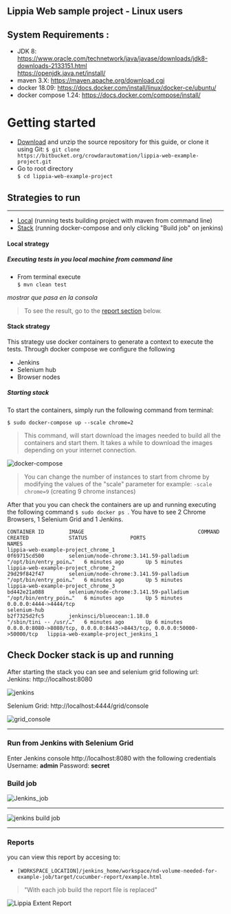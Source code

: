 ## Lippia Web sample project - Linux users

## System Requirements :
+ JDK 8: https://www.oracle.com/technetwork/java/javase/downloads/jdk8-downloads-2133151.html   
	  https://openjdk.java.net/install/   
+ maven 3.X: https://maven.apache.org/download.cgi   
+ docker 18.09: https://docs.docker.com/install/linux/docker-ce/ubuntu/
+ docker compose 1.24: https://docs.docker.com/compose/install/

# Getting started
 [Download]: <https://bitbucket.org/crowdarautomation/lippia-web-example-project/get/fdc35889edbf.zip>
- [Download] and unzip the source repository for this guide, or clone it using Git:
    ``` $ git clone https://bitbucket.org/crowdarautomation/lippia-web-example-project.git ```
- Go to root directory  
    ``` $ cd lippia-web-example-project ```
## Strategies to run
***
- [Local](#local) (running tests building project with maven from command line)
- [Stack](#sarasa) (running docker-compose and only clicking "Build job" on jenkins)  

#### Local strategy
##### Executing tests in you local machine from command line
- From terminal  execute  
 `$ mvn clean test`
  
*mostrar que pasa en la consola*
> To see the result, go to the [report section](#Report) below.

#### Stack strategy
This strategy use docker containers to generate a context to execute the tests. 
Through docker compose we configure the following  

-	Jenkins  
-	Selenium hub  
-  	Browser nodes  

##### Starting stack
To start the containers, simply run the following command from terminal:

```
$ sudo docker-compose up --scale chrome=2
```


 > This command, will start download the images needed to build all the containers and start them. It takes a while to download the images depending on your internet connection.

![docker-compose](https://bitbucket.org/crowdarautomation/lippia-web-example-project/raw/848727f5bcbd7fd08f5cc3d399a639839f1dcfcc/docs/img/docker-compose-up.png)

 >You can change the number of instances to start from chrome by modifying the values of the "scale" parameter
for example: `-scale chrome=9` (creating 9 chrome instances)

After that you you can check the containers are up and running executing the following command
`$ sudo docker ps `.
    You have to see 2 Chrome Browsers, 1 Selenium Grid and 1 Jenkins.

```
CONTAINER ID        IMAGE                                     COMMAND                  CREATED             STATUS              PORTS                                                                      NAMES
lippia-web-example-project_chrome_1
0f69715cd500        selenium/node-chrome:3.141.59-palladium   "/opt/bin/entry_poin…"   6 minutes ago       Up 5 minutes                                       lippia-web-example-project_chrome_2
29d29f842f47        selenium/node-chrome:3.141.59-palladium   "/opt/bin/entry_poin…"   6 minutes ago       Up 5 minutes                                    
lippia-web-example-project_chrome_3
bd442e21a088        selenium/node-chrome:3.141.59-palladium   "/opt/bin/entry_poin…"   6 minutes ago       Up 5 minutes                                                                                   0.0.0.0:4444->4444/tcp                                                     selenium-hub
b2f7325d2fc5        jenkinsci/blueocean:1.18.0                "/sbin/tini -- /usr/…"   6 minutes ago       Up 6 minutes        0.0.0.0:8080->8080/tcp, 0.0.0.0:8443->8443/tcp, 0.0.0.0:50000->50000/tcp   lippia-web-example-project_jenkins_1

```

## Check Docker stack is up and running
After starting the stack you can see  and selenium grid following url:
Jenkins: http://localhost:8080

![jenkins](https://bitbucket.org/crowdarautomation/lippia-web-example-project/raw/848727f5bcbd7fd08f5cc3d399a639839f1dcfcc/docs/img/jenkins.png)

Selenium Grid: http://localhost:4444/grid/console

![grid_console](https://bitbucket.org/crowdarautomation/lippia-web-example-project/raw/848727f5bcbd7fd08f5cc3d399a639839f1dcfcc/docs/img/Grid_Console.png)
***

### Run from Jenkins with Selenium Grid

Enter Jenkins console http://localhost:8080 with the following credentials
Username: **admin**
Password: **secret**

### Build job

![Jenkins_job](https://bitbucket.org/crowdarautomation/lippia-web-example-project/raw/848727f5bcbd7fd08f5cc3d399a639839f1dcfcc/docs/img/jenkins_start_job.png)
***
![jenkins build job](https://bitbucket.org/crowdarautomation/lippia-web-example-project/raw/41c0617c8f6d8b7d2254339d96e50e74044ba3c4/docs/img/jenkins_job_build.png)

***

### Reports
you can view this report by accesing to:

- `[WORKSPACE_LOCATION]/jenkins_home/workspace/nd-volume-needed-for-example-job/target/cucumber-report/example.html`
> "With each job build the report file is replaced"

![Lippia Extent Report](https://bitbucket.org/crowdarautomation/lippia-web-example-project/raw/805effb96e514985af2815aa89a1537bb4fe44ba/reporteExtent.png)
